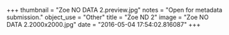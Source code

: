 +++
thumbnail = "Zoe NO DATA 2.preview.jpg"
notes = "Open for metadata submission."
object_use = "Other"
title = "Zoe ND 2"
image = "Zoe NO DATA 2.2000x2000.jpg"
date = "2016-05-04 17:54:02.816087"
+++
